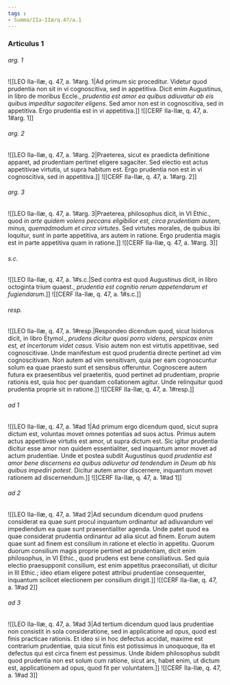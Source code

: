 ```yaml
---
tags : 
- Summa/IIa-IIæ/q.47/a.1
---
```


### Articulus 1

###### arg. 1
![[LEO IIa-IIæ, q. 47, a. 1#arg. 1|Ad primum sic proceditur. Videtur quod prudentia non sit in vi cognoscitiva, sed in appetitiva. Dicit enim Augustinus, in libro de moribus Eccle., *prudentia est amor ea quibus adiuvatur ab eis quibus impeditur sagaciter eligens*. Sed amor non est in cognoscitiva, sed in appetitiva. Ergo prudentia est in vi appetitiva.]]
![[CERF IIa-IIæ, q. 47, a. 1#arg. 1]]

###### arg. 2
![[LEO IIa-IIæ, q. 47, a. 1#arg. 2|Praeterea, sicut ex praedicta definitione apparet, ad prudentiam pertinet eligere sagaciter. Sed electio est actus appetitivae virtutis, ut supra habitum est. Ergo prudentia non est in vi cognoscitiva, sed in appetitiva.]]
![[CERF IIa-IIæ, q. 47, a. 1#arg. 2]]

###### arg. 3
![[LEO IIa-IIæ, q. 47, a. 1#arg. 3|Praeterea, philosophus dicit, in VI Ethic., quod *in arte quidem volens peccans eligibilior est, circa prudentiam autem, minus, quemadmodum et circa virtutes*. Sed virtutes morales, de quibus ibi loquitur, sunt in parte appetitiva, ars autem in ratione. Ergo prudentia magis est in parte appetitiva quam in ratione.]]
![[CERF IIa-IIæ, q. 47, a. 1#arg. 3]]

###### s.c.
![[LEO IIa-IIæ, q. 47, a. 1#s.c.|Sed contra est quod Augustinus dicit, in libro octoginta trium quaest., *prudentia est cognitio rerum appetendarum et fugiendarum*.]]
![[CERF IIa-IIæ, q. 47, a. 1#s.c.]]

###### resp.
![[LEO IIa-IIæ, q. 47, a. 1#resp.|Respondeo dicendum quod, sicut Isidorus dicit, in libro Etymol., *prudens dicitur quasi porro videns, perspicax enim est, et incertorum videt casus*. Visio autem non est virtutis appetitivae, sed cognoscitivae. Unde manifestum est quod prudentia directe pertinet ad vim cognoscitivam. Non autem ad vim sensitivam, quia per eam cognoscuntur solum ea quae praesto sunt et sensibus offeruntur. Cognoscere autem futura ex praesentibus vel praeteritis, quod pertinet ad prudentiam, proprie rationis est, quia hoc per quandam collationem agitur. Unde relinquitur quod prudentia proprie sit in ratione.]]
![[CERF IIa-IIæ, q. 47, a. 1#resp.]]

###### ad 1
![[LEO IIa-IIæ, q. 47, a. 1#ad 1|Ad primum ergo dicendum quod, sicut supra dictum est, voluntas movet omnes potentias ad suos actus. Primus autem actus appetitivae virtutis est amor, ut supra dictum est. Sic igitur prudentia dicitur esse amor non quidem essentialiter, sed inquantum amor movet ad actum prudentiae. Unde et postea subdit Augustinus quod *prudentia est amor bene discernens ea quibus adiuvetur ad tendendum in Deum ab his quibus impediri potest*. Dicitur autem amor discernere, inquantum movet rationem ad discernendum.]]
![[CERF IIa-IIæ, q. 47, a. 1#ad 1]]

###### ad 2
![[LEO IIa-IIæ, q. 47, a. 1#ad 2|Ad secundum dicendum quod prudens considerat ea quae sunt procul inquantum ordinantur ad adiuvandum vel impediendum ea quae sunt praesentialiter agenda. Unde patet quod ea quae considerat prudentia ordinantur ad alia sicut ad finem. Eorum autem quae sunt ad finem est consilium in ratione et electio in appetitu. Quorum duorum consilium magis proprie pertinet ad prudentiam, dicit enim philosophus, in VI Ethic., quod prudens est bene consiliativus. Sed quia electio praesupponit consilium, est enim appetitus praeconsiliati, ut dicitur in III Ethic.; ideo etiam eligere potest attribui prudentiae consequenter, inquantum scilicet electionem per consilium dirigit.]]
![[CERF IIa-IIæ, q. 47, a. 1#ad 2]]

###### ad 3
![[LEO IIa-IIæ, q. 47, a. 1#ad 3|Ad tertium dicendum quod laus prudentiae non consistit in sola consideratione, sed in applicatione ad opus, quod est finis practicae rationis. Et ideo si in hoc defectus accidat, maxime est contrarium prudentiae, quia sicut finis est potissimus in unoquoque, ita et defectus qui est circa finem est pessimus. Unde ibidem philosophus subdit quod prudentia non est solum cum ratione, sicut ars, habet enim, ut dictum est, applicationem ad opus, quod fit per voluntatem.]]
![[CERF IIa-IIæ, q. 47, a. 1#ad 3]]

